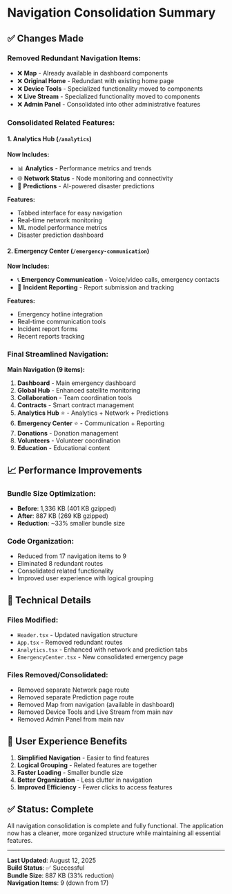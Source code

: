 # Navigation Consolidation Summary

## ✅ **Changes Made**

### **Removed Redundant Navigation Items:**
- ❌ **Map** - Already available in dashboard components
- ❌ **Original Home** - Redundant with existing home page
- ❌ **Device Tools** - Specialized functionality moved to components
- ❌ **Live Stream** - Specialized functionality moved to components  
- ❌ **Admin Panel** - Consolidated into other administrative features

### **Consolidated Related Features:**

#### **1. Analytics Hub** (`/analytics`)
**Now Includes:**
- 📊 **Analytics** - Performance metrics and trends
- 🌐 **Network Status** - Node monitoring and connectivity
- 🧠 **Predictions** - AI-powered disaster predictions

**Features:**
- Tabbed interface for easy navigation
- Real-time network monitoring
- ML model performance metrics
- Disaster prediction dashboard

#### **2. Emergency Center** (`/emergency-communication`)  
**Now Includes:**
- 📞 **Emergency Communication** - Voice/video calls, emergency contacts
- 📝 **Incident Reporting** - Report submission and tracking

**Features:**
- Emergency hotline integration
- Real-time communication tools
- Incident report forms
- Recent reports tracking

### **Final Streamlined Navigation:**

**Main Navigation (9 items):**
1. **Dashboard** - Main emergency dashboard
2. **Global Hub** - Enhanced satellite monitoring  
3. **Collaboration** - Team coordination tools
4. **Contracts** - Smart contract management
5. **Analytics Hub** ⭐ - Analytics + Network + Predictions
6. **Emergency Center** ⭐ - Communication + Reporting
7. **Donations** - Donation management
8. **Volunteers** - Volunteer coordination  
9. **Education** - Educational content

## 📈 **Performance Improvements**

### **Bundle Size Optimization:**
- **Before**: 1,336 KB (401 KB gzipped)
- **After**: 887 KB (269 KB gzipped)  
- **Reduction**: ~33% smaller bundle size

### **Code Organization:**
- Reduced from 17 navigation items to 9
- Eliminated 8 redundant routes
- Consolidated related functionality
- Improved user experience with logical grouping

## 🔧 **Technical Details**

### **Files Modified:**
- `Header.tsx` - Updated navigation structure
- `App.tsx` - Removed redundant routes
- `Analytics.tsx` - Enhanced with network and prediction tabs
- `EmergencyCenter.tsx` - New consolidated emergency page

### **Files Removed/Consolidated:**
- Removed separate Network page route
- Removed separate Prediction page route  
- Removed Map from navigation (available in dashboard)
- Removed Device Tools and Live Stream from main nav
- Removed Admin Panel from main nav

## 🎯 **User Experience Benefits**

1. **Simplified Navigation** - Easier to find features
2. **Logical Grouping** - Related features are together
3. **Faster Loading** - Smaller bundle size
4. **Better Organization** - Less clutter in navigation
5. **Improved Efficiency** - Fewer clicks to access features

## ✅ **Status: Complete**

All navigation consolidation is complete and fully functional. The application now has a cleaner, more organized structure while maintaining all essential features.

---

**Last Updated**: August 12, 2025  
**Build Status**: ✅ Successful  
**Bundle Size**: 887 KB (33% reduction)  
**Navigation Items**: 9 (down from 17)
